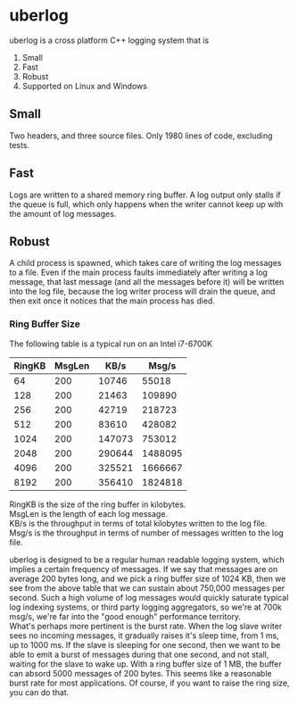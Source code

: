 # uberlog

uberlog is a cross platform C++ logging system that is

1. Small
2. Fast
3. Robust
4. Supported on Linux and Windows

## Small
Two headers, and three source files. Only 1980 lines of code, excluding tests.

## Fast
Logs are written to a shared memory ring buffer. A log output only stalls if the
queue is full, which only happens when the writer cannot keep up with the
amount of log messages.

## Robust
A child process is spawned, which takes care of writing the log messages to a file.
Even if the main process faults immediately after writing a log message, that last
message (and all the messages before it) will be written into the log file, because
the log writer process will drain the queue, and then exit once it notices that
the main process has died.

### Ring Buffer Size

The following table is a typical run on an Intel i7-6700K

|RingKB| MsgLen |   KB/s | Msg/s  |
|------|--------|--------|--------|
    64 |    200 |  10746 |   55018
   128 |    200 |  21463 |  109890
   256 |    200 |  42719 |  218723
   512 |    200 |  83610 |  428082
  1024 |    200 | 147073 |  753012
  2048 |    200 | 290644 | 1488095
  4096 |    200 | 325521 | 1666667
  8192 |    200 | 356410 | 1824818

RingKB is the size of the ring buffer in kilobytes.  
MsgLen is the length of each log message.  
KB/s is the throughput in terms of total kilobytes written to the log file.  
Msg/s is the throughput in terms of number of messages written to the log file. 

uberlog is designed to be a regular human readable logging system, which implies
a certain frequency of messages. If we say that messages are on average 200 bytes
long, and we pick a ring buffer size of 1024 KB, then we see from the above table
that we can sustain about 750,000 messages per second. Such a high volume of log
messages would quickly saturate typical log indexing systems, or third party
logging aggregators, so we're at 700k msg/s, we're far into the "good enough"
performance territory.  
What's perhaps more pertinent is the burst rate. When the log slave writer sees
no incoming messages, it gradually raises it's sleep time, from 1 ms, up to 1000 ms.
If the slave is sleeping for one second, then we want to be able to emit a burst of
messages during that one second, and not stall, waiting for the slave to wake up.
With a ring buffer size of 1 MB, the buffer can absord 5000 messages of 200 bytes.
This seems like a reasonable burst rate for most applications. Of course, if you
want to raise the ring size, you can do that.